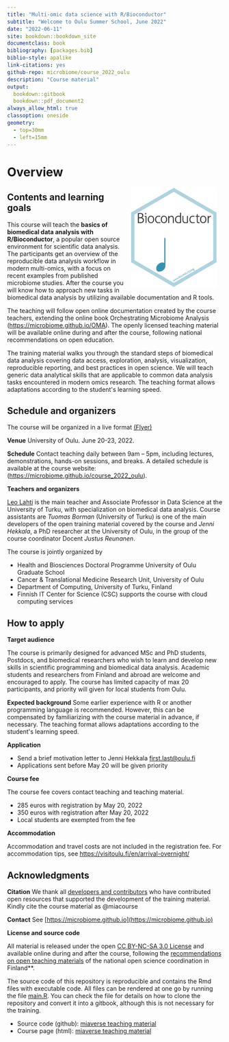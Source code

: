 ```yaml
--- 
title: "Multi-omic data science with R/Bioconductor"
subtitle: "Welcome to Oulu Summer School, June 2022"
date: "2022-06-11"
site: bookdown::bookdown_site
documentclass: book
bibliography: [packages.bib]
biblio-style: apalike
link-citations: yes
github-repo: microbiome/course_2022_oulu
description: "Course material"
output:
  bookdown::gitbook
  bookdown::pdf_document2
always_allow_html: true  
classoption: oneside
geometry:
  - top=30mm
  - left=15mm
---
```




# Overview

<a href="https://bioconductor.org"><img src="https://github.com/Bioconductor/BiocStickers/raw/master/Bioconductor/Bioconductor-serial.gif" width="200" alt="Bioconductor Sticker" align="right" style="margin: 0 1em 0 1em" /></a>


## Contents and learning goals

This course will teach the **basics of biomedical data analysis with
R/Bioconductor**, a popular open source environment for scientific
data analysis. The participants get an overview of the reproducible
data analysis workflow in modern multi-omics, with a focus on recent
examples from published microbiome studies. After the course you will
know how to approach new tasks in biomedical data analysis by
utilizing available documentation and R tools.

The teaching will follow open online documentation created by the
course teachers, extending the online book Orchestrating Microbiome
Analysis (https://microbiome.github.io/OMA). The openly licensed
teaching material will be available online during and after the
course, following national recommendations on open education.

The training material walks you through the standard steps of
biomedical data analysis covering data access, exploration, analysis,
visualization, reproducible reporting, and best practices in open
science.  We will teach generic data analytical skills that are
applicable to common data analysis tasks encountered in modern omics
research. The teaching format allows adaptations according to the
student's learning speed.


## Schedule and organizers

The course will be organized in a live format <a href="https://github.com/microbiome/course_2022_oulu/raw/main/flyer.pdf">(Flyer)</a>

**Venue** University of Oulu. June 20-23, 2022.

**Schedule** Contact teaching daily between 9am – 5pm, including
  lectures, demonstrations, hands-on sessions, and breaks. A 
  detailed schedule is available at the course website:
  (https://microbiome.github.io/course_2022_oulu).

**Teachers and organizers**

[Leo Lahti](https://datascience.utu.fi) is the main teacher and Associate Professor in Data Science at the University of Turku, with specialization on biomedical data analysis. Course assistants are _Tuomas Borman_ (University of Turku) is one of the main developers of the open training material covered by the course and _Jenni Hekkala_, a PhD researcher at the University of Oulu, in the group of the course coordinator Docent _Justus Reunanen_.

The course is jointly organized by

- Health and Biosciences Doctoral Programme University of Oulu Graduate School
- Cancer & Translational Medicine Research Unit, University of Oulu
- Department of Computing, University of Turku, Finland
- Finnish IT Center for Science (CSC) supports the course with cloud
  computing services


## How to apply

**Target audience**

The course is primarily designed for advanced MSc and PhD students,
Postdocs, and biomedical researchers who wish to learn and develop new skills in
scientific programming and biomedical data analysis. Academic students
and researchers from Finland and abroad are welcome and encouraged to
apply. The course has limited capacity of max 20 participants, and
priority will given for local students from Oulu.

**Expected background** Some earlier experience with R or another
  programming language is recommended. However, this can be
  compensated by familiarizing with the course material in advance, if
  necessary. The teaching format allows adaptations according to the
  student's learning speed.

**Application**

  * Send a brief motivation letter to Jenni Hekkala <first.last@oulu.fi>
  * Applications sent before May 20 will be given priority


**Course fee**

The course fee covers contact teaching and teaching material.

  * 285 euros with registration by May 20, 2022
  * 350 euros with registration after May 20, 2022
  * Local students are exempted from the fee


**Accommodation** 

Accommodation and travel costs are not included in the registration fee. For 
accommodation tips, see https://visitoulu.fi/en/arrival-overnight/




## Acknowledgments

**Citation** We thank all [developers and contributors](https://microbiome.github.io) who have contributed open resources that supported the development of the training material. Kindly cite the course material as @miacourse 

**Contact** See [https://microbiome.github.io](https://microbiome.github.io)


**License and source code**

All material is released under the open [CC BY-NC-SA 3.0 License](LICENSE) and available online during and after the course, following the [recommendations on open teaching materials](https://avointiede.fi/fi/linjaukset-ja-aineistot/kotimaiset-linjaukset/oppimisen-ja-oppimateriaalien-avoimuuden-linjaus) of the national open science coordination in Finland**.

The source code of this repository is reproducible and contains
the Rmd files with executable code. All files can be rendered at one
go by running the file [main.R](main.R). You can check the file for
details on how to clone the repository and convert it into a gitbook,
although this is not necessary for the training.

- Source code (github): [miaverse teaching material](https://github.com/microbiome/course_2022_oulu)
- Course page (html): [miaverse teaching material](https://microbiome.github.io/course_2022_oulu/)

